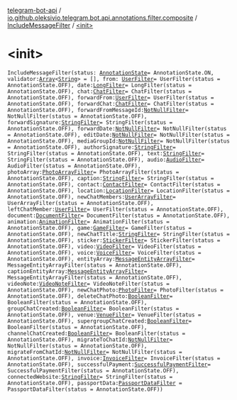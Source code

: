 [telegram-bot-api](../../index.md) / [io.github.oleksivio.telegram.bot.api.annotations.filter.composite](../index.md) / [IncludeMessageFilter](index.md) / [&lt;init&gt;](./-init-.md)

# &lt;init&gt;

`IncludeMessageFilter(status: `[`AnnotationState`](../../io.github.oleksivio.telegram.bot.api.model.annotation/-annotation-state/index.md)` = AnnotationState.ON, validator: `[`Array`](https://kotlinlang.org/api/latest/jvm/stdlib/kotlin/-array/index.html)`<`[`String`](https://kotlinlang.org/api/latest/jvm/stdlib/kotlin/-string/index.html)`> = [], from: `[`UserFilter`](../-user-filter/index.md)` = UserFilter(status = AnnotationState.OFF), date: `[`LongFilter`](../../io.github.oleksivio.telegram.bot.api.annotations.filter.primitive/-long-filter/index.md)` = LongFilter(status = AnnotationState.OFF), chat: `[`ChatFilter`](../-chat-filter/index.md)` = ChatFilter(status = AnnotationState.OFF), forwardFrom: `[`UserFilter`](../-user-filter/index.md)` = UserFilter(status = AnnotationState.OFF), forwardChat: `[`ChatFilter`](../-chat-filter/index.md)` = ChatFilter(status = AnnotationState.OFF), forwardFromMessageId: `[`NotNullFilter`](../../io.github.oleksivio.telegram.bot.api.annotations.filter.primitive/-not-null-filter/index.md)` = NotNullFilter(status = AnnotationState.OFF), forwardSignature: `[`StringFilter`](../../io.github.oleksivio.telegram.bot.api.annotations.filter.primitive/-string-filter/index.md)` = StringFilter(status = AnnotationState.OFF), forwardDate: `[`NotNullFilter`](../../io.github.oleksivio.telegram.bot.api.annotations.filter.primitive/-not-null-filter/index.md)` = NotNullFilter(status = AnnotationState.OFF), editDate: `[`NotNullFilter`](../../io.github.oleksivio.telegram.bot.api.annotations.filter.primitive/-not-null-filter/index.md)` = NotNullFilter(status = AnnotationState.OFF), mediaGroupId: `[`NotNullFilter`](../../io.github.oleksivio.telegram.bot.api.annotations.filter.primitive/-not-null-filter/index.md)` = NotNullFilter(status = AnnotationState.OFF), authorSignature: `[`StringFilter`](../../io.github.oleksivio.telegram.bot.api.annotations.filter.primitive/-string-filter/index.md)` = StringFilter(status = AnnotationState.OFF), text: `[`StringFilter`](../../io.github.oleksivio.telegram.bot.api.annotations.filter.primitive/-string-filter/index.md)` = StringFilter(status = AnnotationState.OFF), audio: `[`AudioFilter`](../-audio-filter/index.md)` = AudioFilter(status = AnnotationState.OFF), photoArray: `[`PhotoArrayFilter`](../-photo-array-filter/index.md)` = PhotoArrayFilter(status = AnnotationState.OFF), caption: `[`StringFilter`](../../io.github.oleksivio.telegram.bot.api.annotations.filter.primitive/-string-filter/index.md)` = StringFilter(status = AnnotationState.OFF), contact: `[`ContactFilter`](../-contact-filter/index.md)` = ContactFilter(status = AnnotationState.OFF), location: `[`LocationFilter`](../-location-filter/index.md)` = LocationFilter(status = AnnotationState.OFF), newChatMembers: `[`UserArrayFilter`](../-user-array-filter/index.md)` = UserArrayFilter(status = AnnotationState.OFF), leftChatMember: `[`UserFilter`](../-user-filter/index.md)` = UserFilter(status = AnnotationState.OFF), document: `[`DocumentFilter`](../-document-filter/index.md)` = DocumentFilter(status = AnnotationState.OFF), animation: `[`AnimationFilter`](../-animation-filter/index.md)` = AnimationFilter(status = AnnotationState.OFF), game: `[`GameFilter`](../-game-filter/index.md)` = GameFilter(status = AnnotationState.OFF), newChatTitle: `[`StringFilter`](../../io.github.oleksivio.telegram.bot.api.annotations.filter.primitive/-string-filter/index.md)` = StringFilter(status = AnnotationState.OFF), sticker: `[`StickerFilter`](../-sticker-filter/index.md)` = StickerFilter(status = AnnotationState.OFF), video: `[`VideoFilter`](../-video-filter/index.md)` = VideoFilter(status = AnnotationState.OFF), voice: `[`VoiceFilter`](../-voice-filter/index.md)` = VoiceFilter(status = AnnotationState.OFF), entityArray: `[`MessageEntityArrayFilter`](../-message-entity-array-filter/index.md)` = MessageEntityArrayFilter(status = AnnotationState.OFF), captionEntityArray: `[`MessageEntityArrayFilter`](../-message-entity-array-filter/index.md)` = MessageEntityArrayFilter(status = AnnotationState.OFF), videoNote: `[`VideoNoteFilter`](../-video-note-filter/index.md)` = VideoNoteFilter(status = AnnotationState.OFF), newChatPhoto: `[`PhotoFilter`](../-photo-filter/index.md)` = PhotoFilter(status = AnnotationState.OFF), deleteChatPhoto: `[`BooleanFilter`](../../io.github.oleksivio.telegram.bot.api.annotations.filter.primitive/-boolean-filter/index.md)` = BooleanFilter(status = AnnotationState.OFF), groupChatCreated: `[`BooleanFilter`](../../io.github.oleksivio.telegram.bot.api.annotations.filter.primitive/-boolean-filter/index.md)` = BooleanFilter(status = AnnotationState.OFF), venue: `[`VenueFilter`](../-venue-filter/index.md)` = VenueFilter(status = AnnotationState.OFF), supergroupChatCreated: `[`BooleanFilter`](../../io.github.oleksivio.telegram.bot.api.annotations.filter.primitive/-boolean-filter/index.md)` = BooleanFilter(status = AnnotationState.OFF), channelChatCreated: `[`BooleanFilter`](../../io.github.oleksivio.telegram.bot.api.annotations.filter.primitive/-boolean-filter/index.md)` = BooleanFilter(status = AnnotationState.OFF), migrateToChatId: `[`NotNullFilter`](../../io.github.oleksivio.telegram.bot.api.annotations.filter.primitive/-not-null-filter/index.md)` = NotNullFilter(status = AnnotationState.OFF), migrateFromChatId: `[`NotNullFilter`](../../io.github.oleksivio.telegram.bot.api.annotations.filter.primitive/-not-null-filter/index.md)` = NotNullFilter(status = AnnotationState.OFF), invoice: `[`InvoiceFilter`](../-invoice-filter/index.md)` = InvoiceFilter(status = AnnotationState.OFF), successfulPayment: `[`SuccessfulPaymentFilter`](../-successful-payment-filter/index.md)` = SuccessfulPaymentFilter(status = AnnotationState.OFF), connectedWebsite: `[`StringFilter`](../../io.github.oleksivio.telegram.bot.api.annotations.filter.primitive/-string-filter/index.md)` = StringFilter(status = AnnotationState.OFF), passportData: `[`PassportDataFilter`](../-passport-data-filter/index.md)` = PassportDataFilter(status = AnnotationState.OFF))`